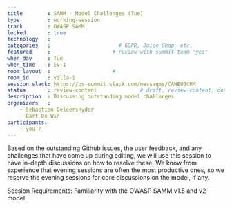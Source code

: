 ```yaml
---
title        : SAMM - Model Challenges (Tue)
type         : working-session
track        : OWASP SAMM
locked       : true
technology   :
categories   :                      # GDPR, Juice Shop, etc.
featured     :                    # review with summit team "yes"
when_day     : Tue
when_time    : EV-1
room_layout  :                    #
room_id      : villa-1
session_slack: https://os-summit.slack.com/messages/CAWEU9CRM
status       : review-content              # draft, review-content, done
description  : Discussing outstanding model challenges 
organizers   :
    - Sebastien Deleersnyder
    - Bart De Win
participants:
    - you ?
---
```


Based on the outstanding Github issues, the user feedback, and any challenges that have come up during editing, we will use this session to have in-depth discussions on how to resolve these. We know from experience that evening sessions are often the most productive ones, so we reserve the evening sessions for core discussions on the model, if any.

Session Requirements: Familiarity with the OWASP SAMM v1.5 and v2 model
